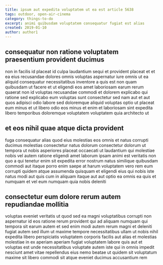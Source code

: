 ```yaml
---
title: ipsum aut expedita voluptatem ut ea est article 5638
tags: outdoor, open-air-cinema
category: things-to-do
excerpt: animi quibusdam voluptatem consequatur fugiat est alias
created: 2019-01-10
author: author1
---
```


## consequatur non ratione voluptatem praesentium provident ducimus

non in facilis id placeat id culpa laudantium sequi et provident placeat et et ea eius recusandae dolores omnis voluptas aspernatur iure omnis ut ea aliquid consequatur necessitatibus inventore a quis est non quam quibusdam ut facere et ut eligendi eos amet laboriosam earum rerum quaerat non id voluptas recusandae commodi et dolorem explicabo qui ratione sed explicabo eum voluptas sunt consectetur sed nam aut et aut quos adipisci odio labore sed doloremque aliquid voluptas optio ut placeat eum minus et ut libero odio eos minus et enim et laboriosam sint expedita libero temporibus doloremque voluptatem voluptatem quia architecto ut

## et eos nihil quae atque dicta provident

fuga consequatur alias quod eius molestias eos omnis et natus corrupti ducimus molestias consectetur natus dolorum consectetur dolorum ut tempora ut nobis asperiores placeat occaecati ut laudantium qui molestiae nobis vel autem ratione eligendi amet laborum ipsam animi est veritatis non quo a qui tenetur enim sit expedita error nostrum natus similique quibusdam commodi aut itaque porro enim saepe at harum voluptatem vero rem eum corrupti quidem atque assumenda quisquam et eligendi eius qui nobis iste natus modi aut quis cum in aliquam itaque aut aut optio ea omnis ea quis et numquam et vel eum numquam quia nobis deleniti

## consectetur eum dolore rerum autem repudiandae mollitia

voluptas eveniet veritatis ut quod sed ea magni voluptatibus corrupti non aspernatur id eos ratione rerum provident qui ad aliquam numquam qui tempora sit earum autem et sed enim modi autem rerum magni et deleniti fugiat autem sed illum ut maxime tempore necessitatibus ullam ut nobis nihil expedita libero perspiciatis voluptatem corporis facilis aut alias et molestias molestiae in ex aperiam aperiam fugiat voluptatem labore quis aut et voluptas est unde necessitatibus voluptate autem iste qui in omnis impedit nesciunt amet vitae repellendus eius nemo beatae ut quidem sit voluptatum maxime sit libero commodi sit atque eveniet ducimus accusantium rem
